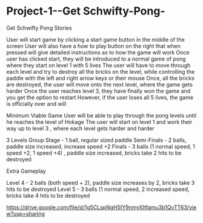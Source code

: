 # Project-1--Get Schwifty-Pong-
Get Schwifty Pong Stories

User will start game by clicking a start game button in the middle of the screen
User will also have a how to play button on the right that when pressed will give detailed instructions as to how the game will work
Once user has clicked start, they will be introduced to a normal game of pong where they start on level 1 with 5 lives
The user will have to move through each level and try to destroy all the bricks on the level, while controlling the paddle with the left and right arrow keys or their mouse
Once, all the bricks are destroyed, the user will move onto the next level, where the game gets harder
Once the user reaches level 3, they have finally won the game and you get the option to restart
However, if the user loses all 5 lives, the game is officially over and will 


Minimum Viable Game
User will be able to play through the pong levels until he reaches the level of Hokage
The user will start on level 1  and work their way up to level 3 , where each level gets harder and harder





3 Levels
Group Stage - 1 ball, regular sized paddle
Semi-Finals - 2 balls, paddle size increased, increase speed +2
Finals - 3 balls (1 normal speed, 1 speed +2, 1 speed +4) , paddle size increased, bricks take 2 hits to be destroyed

Extra Gameplay

Level 4 - 2 balls (both speed + 2), paddle size increases by 2, bricks take 3 hits to be destroyed
Level 5 - 3 balls (1 normal speed, 2 increased speed, bricks take 4 hits to be destroyed



















https://drive.google.com/file/d/1g5CLspNgH5IY9nmyI0tfamu3b1QvTT63/view?usp=sharing
